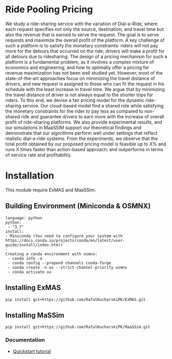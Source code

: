 # Ride Pooling Pricing

We study a ride-sharing service with the variation of Dial-a-Ride, where each request specifies not only the source, destination, and travel time but also the revenue that is earned to serve the request. The goal is to serve requests and maximize the overall profit of the platform. A key challenge of such a platform is to satisfy the monetary constraints: riders will not pay more for the detours that occurred on the ride; drivers will make a profit for all detours due to ridesharing. The design of a pricing mechanism for such a platform is a fundamental problem, as it involves a complex mixture of economics and engineering, and how to optimally offer a pricing for revenue maximization has not been well studied yet. However, most of the state-of-the-art approaches focus on minimizing the travel distance of drivers, and new request is assigned to those who can fit the request in his schedule with the least increase in travel time. We argue that by minimizing the travel distance of driver is not always equal to the shorter trips for riders. To this end, we devise a fair pricing model for the dynamic ride-sharing service. Our cloud-based model find a shared ride while satisfying the monetary constraints for the rider to pay less as compared to non-shared ride and guarantee drivers to earn more with the increase of overall profit of ride-sharing platforms. We also provide experimental results, and our simulations in MaaSSIM support our theoretical findings and demonstrate that our algorithms perform well under settings that reflect realistic dial-a-ride systems. From the experiments, we observe that the total profit obtained by our proposed pricing model is feasible up to X\%  and runs X times faster than action-based approach; and outperforms in terms of service rate and profitability.

# Installation
This module require ExMAS and MaaSSim. 

## Building Environment (Miniconda & OSMNX)

```
language: python
python:
 - "3.7"
install:
- Miniconda (You need to configure your system with https://docs.conda.io/projects/conda/en/latest/user-guide/install/index.html)
-
Creating a conda environment with osmnx:
 - conda info -a
 - conda config --prepend channels conda-forge
 - conda create -n ox --strict-channel-priority osmnx
 - conda activate ox
 ```

## Installing ExMAS

```
pip install git+https://github.com/RafalKucharskiPK/ExMAS.git
```

## Installing MaSSim

```
pip install git+https://github.com/RafalKucharskiPK/MaaSSim.git
```

### Documentation

* [Quickstart tutorial](https://github.com/RafalKucharskiPK/ExMAS/blob/master/ExMAS/notebooks/ExMAS.ipynb)











